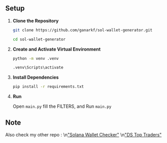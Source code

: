 ## Setup

1. **Clone the Repository**

   ```bash
   git clone https://github.com/ganarkf/sol-wallet-generator.git
   ```
   ```bash
   cd sol-wallet-generator
   ```

2. **Create and Activate Virtual Environment**

   ```bash
   python -m venv .venv
   ```
   ```bash
   .venv\Scripts\activate
   ```

3. **Install Dependencies**

   ```bash
   pip install -r requirements.txt
   ```

4. **Run**

   Open `main.py` fill the FILTERS, and Run `main.py`


## Note

Also check my other repo : 
\n["Solana Wallet Checker"](https://github.com/ganarkf/solana-wallet-checker)
\n["DS Top Traders"](https://github.com/ganarkf/ds-top-traders)
